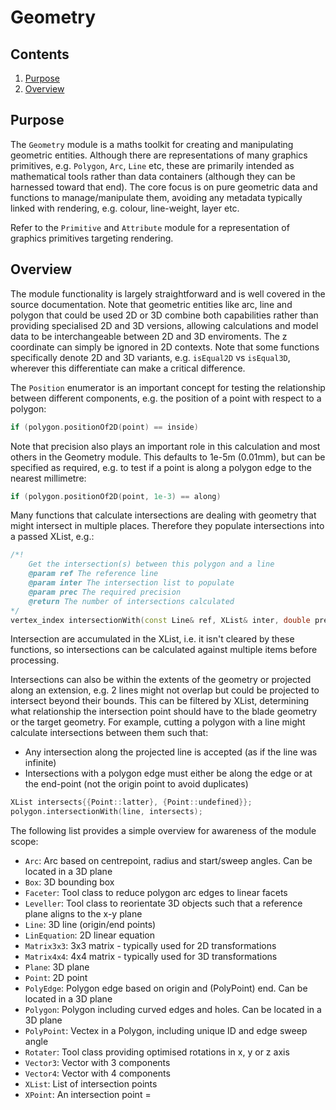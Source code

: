 
# Geometry

## Contents
1. [Purpose](#purpose)
2. [Overview](#over)

## Purpose <a name="purpose"></a>

The `Geometry` module is a maths toolkit for creating and manipulating geometric entities. Although there are representations of many graphics primitives, e.g. `Polygon`, `Arc`, `Line` etc, these are primarily intended as mathematical tools rather than data containers (although they can be harnessed toward that end). The core focus is on pure geometric data and functions to manage/manipulate them, avoiding any metadata typically linked with rendering, e.g. colour, line-weight, layer etc.

Refer to the `Primitive` and `Attribute` module for a representation of graphics primitives targeting rendering.

## Overview <a name="over"></a>

The module functionality is largely straightforward and is well covered in the source documentation. Note that geometric entities like arc, line and polygon that could be used 2D or 3D combine both capabilities rather than providing specialised 2D and 3D versions, allowing calculations and model data to be interchangeable between 2D and 3D enviroments. The z coordinate can simply be ignored in 2D contexts. Note that some functions specifically denote 2D and 3D variants, e.g. `isEqual2D` vs `isEqual3D`, wherever this differentiate can make a critical difference.

The `Position` enumerator is an important concept for testing the relationship between different components, e.g. the position of a point with respect to a polygon:
```Cpp
if (polygon.positionOf2D(point) == inside)
```
Note that precision also plays an important role in this calculation and most others in the Geometry module. This defaults to 1e-5m (0.01mm), but can be specified as required, e.g. to test if a point is along a polygon edge to the nearest millimetre:
```Cpp
if (polygon.positionOf2D(point, 1e-3) == along)
```
Many functions that calculate intersections are dealing with geometry that might intersect in multiple places. Therefore they populate intersections into a passed XList, e.g.:
```Cpp
/*!
	Get the intersection(s) between this polygon and a line
	@param ref The reference line
	@param inter The intersection list to populate
	@param prec The required precision
	@return The number of intersections calculated
*/
vertex_index intersectionWith(const Line& ref, XList& inter, double prec = math::eps) const;
```
Intersection are accumulated in the XList, i.e. it isn't cleared by these functions, so intersections can be calculated against multiple items before processing.

Intersections can also be within the extents of the geometry or projected along an extension, e.g. 2 lines might not overlap but could be projected to intersect beyond their bounds. This can be filtered by XList, determining what relationship the intersection point should have to the blade geometry or the target geometry. For example, cutting a polygon with a line might calculate intersections between them such that:
- Any intersection along the projected line is accepted (as if the line was infinite)
- Intersections with a polygon edge must either be along the edge or at the end-point (not the origin point to avoid duplicates)
```Cpp
XList intersects{{Point::latter}, {Point::undefined}};
polygon.intersectionWith(line, intersects);
```


The following list provides a simple overview for awareness of the module scope:

- `Arc`: Arc based on centrepoint, radius and start/sweep angles. Can be located in a 3D plane
- `Box`: 3D bounding box
- `Faceter`: Tool class to reduce polygon arc edges to linear facets
- `Leveller`: Tool class to reorientate 3D objects such that a reference plane aligns to the x-y plane
- `Line`: 3D line (origin/end points)
- `LinEquation`: 2D linear equation
- `Matrix3x3`: 3x3 matrix - typically used for 2D transformations
- `Matrix4x4`: 4x4 matrix - typically used for 3D transformations
- `Plane`: 3D plane
- `Point`: 2D point
- `PolyEdge`: Polygon edge based on origin and (PolyPoint) end. Can be located in a 3D plane
- `Polygon`: Polygon including curved edges and holes. Can be located in a 3D plane
- `PolyPoint`: Vectex in a Polygon, including unique ID and edge sweep angle
- `Rotater`: Tool class providing optimised rotations in x, y or z axis
- `Vector3`: Vector with 3 components
- `Vector4`: Vector with 4 components
- `XList`: List of intersection points
- `XPoint`: An intersection point
=